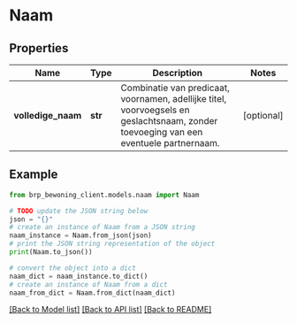 # Naam


## Properties

Name | Type | Description | Notes
------------ | ------------- | ------------- | -------------
**volledige_naam** | **str** | Combinatie van predicaat, voornamen, adellijke titel, voorvoegsels en geslachtsnaam, zonder toevoeging van een eventuele partnernaam.  | [optional] 

## Example

```python
from brp_bewoning_client.models.naam import Naam

# TODO update the JSON string below
json = "{}"
# create an instance of Naam from a JSON string
naam_instance = Naam.from_json(json)
# print the JSON string representation of the object
print(Naam.to_json())

# convert the object into a dict
naam_dict = naam_instance.to_dict()
# create an instance of Naam from a dict
naam_from_dict = Naam.from_dict(naam_dict)
```
[[Back to Model list]](../README.md#documentation-for-models) [[Back to API list]](../README.md#documentation-for-api-endpoints) [[Back to README]](../README.md)



